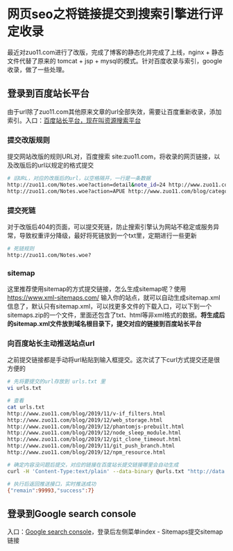 
# 网页seo之将链接提交到搜索引擎进行评定收录

最近对zuo11.com进行了改版，完成了博客的静态化并完成了上线，nginx + 静态文件代替了原来的 tomcat + jsp + mysql的模式。针对百度收录与索引，google收录，做了一些处理。

## 登录到百度站长平台
由于url除了zuo11.com其他原来文章的url全部失效，需要让百度重新收录，添加索引。入口：[百度站长平台，现在叫资源搜索平台](https://ziyuan.baidu.com/)

### 提交改版规则 
提交网站改版的规则URL对，百度搜索 site:zuo11.com，将收录的网页链接，以及改版后的url以规定的格式提交

```bash
# 旧URL，对应的改版后的url，以空格隔开，一行是一条数据
http://zuo11.com/Notes.woe?action=detail&note_id=24 http://www.zuo11.com/blog/2016/10/c_vim.html
http://zuo11.com/Notes.woe?action=APUE http://www.zuo11.com/blog/category.html
```

### 提交死链
对于改版后404的页面，可以提交死链，防止搜索引擎认为网站不稳定或服务异常，导致权重评分降级，最好将死链放到一个txt里，定期进行一些更新

```bash
# 死链规则
http://zuo11.com/Notes.woe?
```

### sitemap
这里推荐使用sitemap的方式提交链接，怎么生成sitemap呢？使用 https://www.xml-sitemaps.com/ 输入你的站点，就可以自动生成sitemap.xml信息了，默认只有sitemap.xml，可以找更多文件的下载入口，可以下到一个sitemaps.zip的一个文件，里面还包含了txt、html等非xml格式的数据。**将生成后的sitemap.xml文件放到域名根目录下，提交对应的链接到百度站长平台**

### 向百度站长主动推送站点url
之前提交链接都是手动将url粘贴到输入框提交。这次试了下curl方式提交还是很方便的
```bash
# 先将要提交的url存放到 urls.txt 里
vi urls.txt

# 查看
cat urls.txt 
http://www.zuo11.com/blog/2019/11/v-if_filters.html
http://www.zuo11.com/blog/2019/12/web_storage.html
http://www.zuo11.com/blog/2019/12/phantomjs-prebuilt.html
http://www.zuo11.com/blog/2019/12/node_sleep_module.html
http://www.zuo11.com/blog/2019/12/git_clone_timeout.html
http://www.zuo11.com/blog/2019/11/git_push_branch.html
http://www.zuo11.com/blog/2019/12/npm_resource.html

# 确定内容没问题后提交，对应的链接在百度站长提交链接哪里会自动生成
curl -H 'Content-Type:text/plain' --data-binary @urls.txt "http://data.zz.baidu.com/urls?site=www.zuo11.com&token=xxxxxxx"

# 执行后返回推送接口，实时推送成功
{"remain":99993,"success":7}
```

## 登录到Google search console
入口：[Google search console](https://search.google.com/search-console)，登录后左侧菜单index - Sitemaps提交sitemap链接